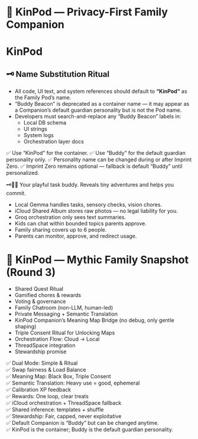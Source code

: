 # 🧭 KinPod — Privacy-First Family Companion
# KinPod
## 🗝️ Name Substitution Ritual

- All code, UI text, and system references should default to **“KinPod”** as the Family Pod’s name.
- “Buddy Beacon” is deprecated as a container name — it may appear as a Companion’s default guardian personality but is not the Pod name.
- Developers must search-and-replace any “Buddy Beacon” labels in:
  - Local DB schema
  - UI strings
  - System logs
  - Orchestration layer docs

✅ Use “KinPod” for the container.
✅ Use “Buddy” for the default guardian personality only.
✅ Personality name can be changed during or after Imprint Zero.
✅ Imprint Zero remains optional — fallback is default “Buddy” until personalized.

🗝️🌙✨
  Your playful task buddy. Reveals tiny adventures and helps you commit.
- Local Gemma handles tasks, sensory checks, vision chores.
- iCloud Shared Album stores raw photos — no legal liability for you.
- Groq orchestration only sees text summaries.
- Kids can chat within bounded topics parents approve.
- Family sharing covers up to 6 people.
- Parents can monitor, approve, and redirect usage.
# 🧭 KinPod — Mythic Family Snapshot (Round 3)

- Shared Quest Ritual
- Gamified chores & rewards
- Voting & governance
- Family Chatroom (non-LLM, human-led)
- Private Messaging + Semantic Translation
- KinPod Companion’s Meaning Map Bridge (no debug, only gentle shaping)
- Triple Consent Ritual for Unlocking Maps
- Orchestration Flow: Cloud → Local
- ThreadSpace integration
- Stewardship promise

✅ Dual Mode: Simple & Ritual  
✅ Swap fairness & Load Balance  
✅ Meaning Map: Black Box, Triple Consent  
✅ Semantic Translation: Heavy use = good, ephemeral  
✅ Calibration XP feedback  
✅ Rewards: One loop, clear treats  
✅ iCloud orchestration + ThreadSpace fallback  
✅ Shared inference: templates + shuffle  
✅ Stewardship: Fair, capped, never exploitative  
✅ Default Companion is “Buddy” but can be changed anytime.  
✅ KinPod is the container; Buddy is the default guardian personality.
